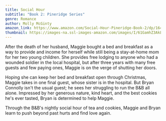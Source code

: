 ```yaml
---
title: Social Hour
subtitle: "Book 2: Pineridge Series"
genre: Romance
author: Molly McGinty
amazon_link: https://www.amazon.com/Social-Hour-Pineridge-Book-2/dp/1648952186/ref=sr_1_1?crid=2YFCUJ7A955B7&keywords=9781648952180&qid=1643556277&sprefix=9781648952180%2Caps%2C364&sr=8-1
thumbnail: https://images-na.ssl-images-amazon.com/images/I/61GamhZ3AkL.jpg
---
```

After the death of her husband, Maggie bought a bed and breakfast as a way to provide and income for herself while still being a stay-at-home mom for her two young children. She provides free lodging to anyone who had a wounded soldier in the local hospital, but after three years with many free guests and few paying ones, Maggie is on the verge of shutting her doors.

Hoping she can keep her bed and breakfast open through Christmas, Maggie takes in one final guest, whose sister is in the hospital. But Bryan Connolly isn't the usual guest; he sees her struggling to run the B&B all alone. Impressed by her generous nature, kind heart, and the best cookies he's ever tasted, Bryan is determined to help Maggie.

Through the B&B's nightly social hour of tea and cookies, Maggie and Bryan learn to push beyond past hurts and find love again.